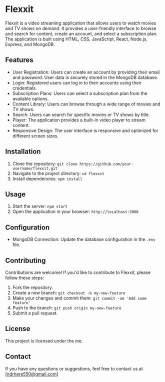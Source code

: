 # Flexxit

Flexxit is a video streaming application that allows users to watch movies and TV shows on demand. It provides a user-friendly interface to browse and search for content, create an account, and select a subscription plan. The application is built using HTML, CSS, JavaScript, React, Node.js, Express, and MongoDB.

## Features

- User Registration: Users can create an account by providing their email and password. User data is securely stored in the MongoDB database.
- Login: Registered users can log in to their accounts using their credentials.
- Subscription Plans: Users can select a subscription plan from the available options.
- Content Library: Users can browse through a wide range of movies and TV shows.
- Search: Users can search for specific movies or TV shows by title.
- Player: The application provides a built-in video player to stream content.
- Responsive Design: The user interface is responsive and optimized for different screen sizes.

## Installation

1. Clone the repository: `git clone https://github.com/your-username/flexxit.git`
2. Navigate to the project directory: `cd flexxit`
3. Install dependencies: `npm install`

## Usage

1. Start the server: `npm start`
2. Open the application in your browser: `http://localhost:3000`

## Configuration

- MongoDB Connection: Update the database configuration in the `.env` file.

## Contributing

Contributions are welcome! If you'd like to contribute to Flexxit, please follow these steps:

1. Fork the repository.
2. Create a new branch: `git checkout -b my-new-feature`
3. Make your changes and commit them: `git commit -am 'Add some feature'`
4. Push to the branch: `git push origin my-new-feature`
5. Submit a pull request.

## License

This project is licensed under the me.

## Contact

If you have any questions or suggestions, feel free to contact us at [ndrhere550@gmail.com]

